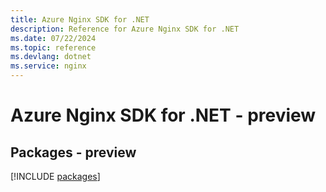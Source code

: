 ```yaml
---
title: Azure Nginx SDK for .NET
description: Reference for Azure Nginx SDK for .NET
ms.date: 07/22/2024
ms.topic: reference
ms.devlang: dotnet
ms.service: nginx
---
```

# Azure Nginx SDK for .NET - preview
## Packages - preview
[!INCLUDE [packages](nginx-index.md)]